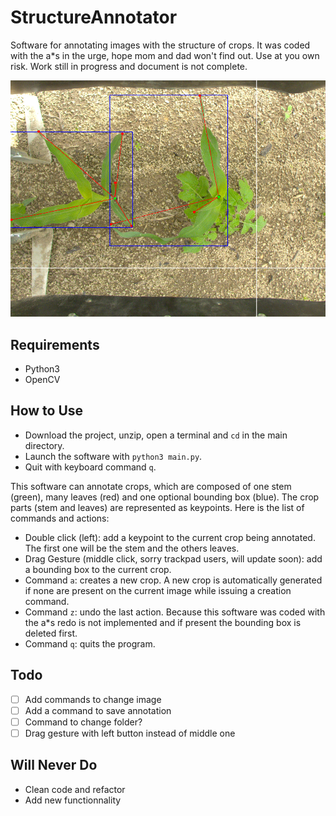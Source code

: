 # StructureAnnotator 
Software for annotating images with the structure of crops. It was coded with the a\*s in the urge, hope mom and dad won't find out. Use at you own risk. Work still in progress and document is not complete.

![illustration](illustration.png)

## Requirements
- Python3
- OpenCV

## How to Use
- Download the project, unzip, open a terminal and `cd` in the main directory.
- Launch the software with `python3 main.py`.
- Quit with keyboard command `q`.

This software can annotate crops, which are composed of one stem (green), many leaves (red) and one optional bounding box (blue). The crop parts (stem and leaves) are represented as keypoints. Here is the list of commands and actions:
- Double click (left): add a keypoint to the current crop being annotated. The first one will be the stem and the others leaves.
- Drag Gesture (middle click, sorry trackpad users, will update soon): add a bounding box to the current crop.
- Command `a`: creates a new crop. A new crop is automatically generated if none are present on the current image while issuing a creation command.
- Command `z`: undo the last action. Because this software was coded with the a\*s redo is not implemented and if present the bounding box is deleted first.
- Command `q`: quits the program.

## Todo
- [ ] Add commands to change image
- [ ] Add a command to save annotation
- [ ] Command to change folder?
- [ ] Drag gesture with left button instead of middle one

## Will Never Do
- Clean code and refactor
- Add new functionnality
